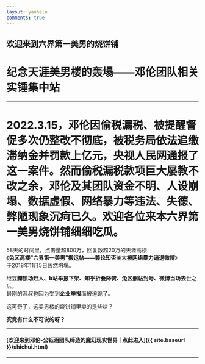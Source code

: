 ```yaml
---
layout: yaohelo
comments: true
---
```


## 欢迎来到六界第一美男的烧饼铺

# 纪念天涯美男楼的轰塌——邓伦团队相关实锤集中站

---

# 2022.3.15，邓伦因偷税漏税、被提醒督促多次仍整改不彻底，被税务局依法追缴滞纳金并罚款上亿元，央视人民网通报了这一案件。然而偷税漏税款项巨大屡教不改之余，邓伦及其团队资金不明、人设崩塌、数据虚假、网络暴力等违法、失德、弊陋现象沉疴已久。欢迎各位来本六界第一美男烧饼铺细细吃瓜。

58天的时间里，点击量超800万，回复数超20万的天涯高楼<br>
《**兔区高楼"六界第一美男"搬运帖——兼论知否关大被网络暴力逼退微博**》<br>
于2018年11月5日轰然坍塌。  

继**豆瓣锁场赶人、b站举报下架、知乎折叠降赞、兔区删帖封号、微博当场去世**之后，<br>
最刚的涯叔也因为受到**企业举报**而被迫跪了。  

这可奇了，这美男楼的烧饼铺里卖的是些啥？    

**究竟有什么不可说的呀？**


---

#### [欢迎来到邓伦-公钰涵团队缔造的魔幻现实世界 | 点此进入]({{ site.baseurl }}/shichui.html)

---

<br>
